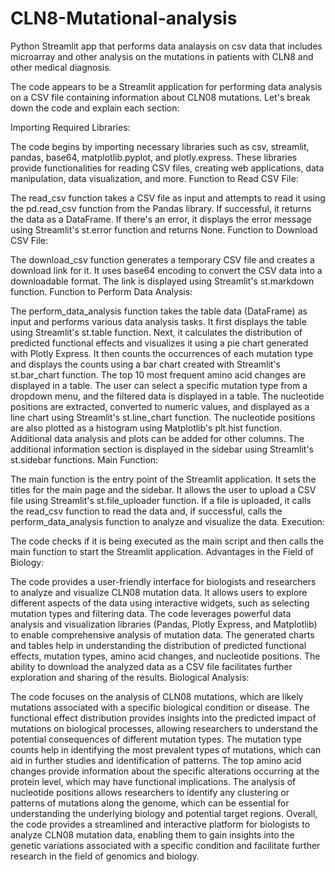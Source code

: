 # CLN8-Mutational-analysis
Python Streamlit app that performs data analaysis on csv data that includes microarray and other analysis on the mutations in patients with CLN8 and other medical diagnosis.

The code appears to be a Streamlit application for performing data analysis on a CSV file containing information about CLN08 mutations. Let's break down the code and explain each section:

Importing Required Libraries:

The code begins by importing necessary libraries such as csv, streamlit, pandas, base64, matplotlib.pyplot, and plotly.express. These libraries provide functionalities for reading CSV files, creating web applications, data manipulation, data visualization, and more.
Function to Read CSV File:

The read_csv function takes a CSV file as input and attempts to read it using the pd.read_csv function from the Pandas library. If successful, it returns the data as a DataFrame. If there's an error, it displays the error message using Streamlit's st.error function and returns None.
Function to Download CSV File:

The download_csv function generates a temporary CSV file and creates a download link for it. It uses base64 encoding to convert the CSV data into a downloadable format. The link is displayed using Streamlit's st.markdown function.
Function to Perform Data Analysis:

The perform_data_analysis function takes the table data (DataFrame) as input and performs various data analysis tasks.
It first displays the table using Streamlit's st.table function.
Next, it calculates the distribution of predicted functional effects and visualizes it using a pie chart generated with Plotly Express.
It then counts the occurrences of each mutation type and displays the counts using a bar chart created with Streamlit's st.bar_chart function.
The top 10 most frequent amino acid changes are displayed in a table.
The user can select a specific mutation type from a dropdown menu, and the filtered data is displayed in a table.
The nucleotide positions are extracted, converted to numeric values, and displayed as a line chart using Streamlit's st.line_chart function. The nucleotide positions are also plotted as a histogram using Matplotlib's plt.hist function.
Additional data analysis and plots can be added for other columns.
The additional information section is displayed in the sidebar using Streamlit's st.sidebar functions.
Main Function:

The main function is the entry point of the Streamlit application.
It sets the titles for the main page and the sidebar.
It allows the user to upload a CSV file using Streamlit's st.file_uploader function.
If a file is uploaded, it calls the read_csv function to read the data and, if successful, calls the perform_data_analysis function to analyze and visualize the data.
Execution:

The code checks if it is being executed as the main script and then calls the main function to start the Streamlit application.
Advantages in the Field of Biology:

The code provides a user-friendly interface for biologists and researchers to analyze and visualize CLN08 mutation data.
It allows users to explore different aspects of the data using interactive widgets, such as selecting mutation types and filtering data.
The code leverages powerful data analysis and visualization libraries (Pandas, Plotly Express, and Matplotlib) to enable comprehensive analysis of mutation data.
The generated charts and tables help in understanding the distribution of predicted functional effects, mutation types, amino acid changes, and nucleotide positions.
The ability to download the analyzed data as a CSV file facilitates further exploration and sharing of the results.
Biological Analysis:

The code focuses on the analysis of CLN08 mutations, which are likely mutations associated with a specific biological condition or disease.
The functional effect distribution provides insights into the predicted impact of mutations on biological processes, allowing researchers to understand the potential consequences of different mutation types.
The mutation type counts help in identifying the most prevalent types of mutations, which can aid in further studies and identification of patterns.
The top amino acid changes provide information about the specific alterations occurring at the protein level, which may have functional implications.
The analysis of nucleotide positions allows researchers to identify any clustering or patterns of mutations along the genome, which can be essential for understanding the underlying biology and potential target regions.
Overall, the code provides a streamlined and interactive platform for biologists to analyze CLN08 mutation data, enabling them to gain insights into the genetic variations associated with a specific condition and facilitate further research in the field of genomics and biology.
